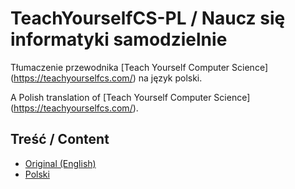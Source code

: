 # TeachYourselfCS-PL / Naucz się informatyki samodzielnie

Tłumaczenie przewodnika [Teach Yourself Computer Science] (https://teachyourselfcs.com/) na język polski.

A Polish translation of [Teach Yourself Computer Science] (https://teachyourselfcs.com/).

## Treść / Content
* [Original (English)](https://teachyourselfcs.com/)
* [Polski](TeachYourselfCS-PL.md)
